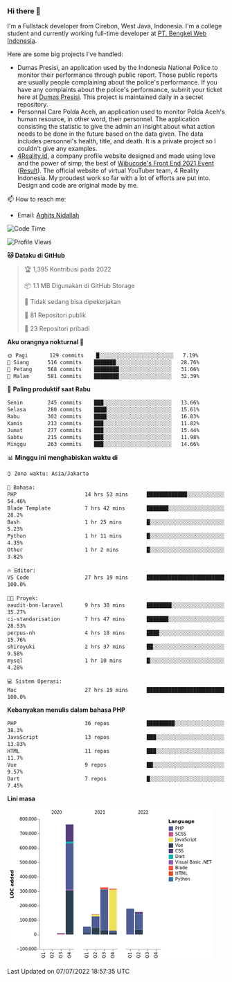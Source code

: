 ### Hi there 👋
I'm a Fullstack developer from Cirebon, West Java, Indonesia. I'm a college student and currently working full-time developer at [PT. Bengkel Web Indonesia](https://github.com/PT-Bengkel-Web-Indonesia).

Here are some big projects I've handled:
- Dumas Presisi, an application used by the Indonesia National Police to monitor their performance through public report. Those public reports are usually people complaining about the police's performance. If you have any complaints about the police's performance, submit your ticket here at [Dumas Presisi](https://dumaspresisi.polri.go.id/dumaspro). This project is maintained daily in a secret repository.
- Personnal Care Polda Aceh, an application used to monitor Polda Aceh's human resource, in other word, their personnel. The application consisting the statistic to give the admin an insight about what action needs to be done in the future based on the data given. The data includes personnel's health, title, and death. It is a private project so I couldn't give any examples.
- [4Reality.id](https://4reality.id), a company profile website designed and made using love and the power of simp, the best of [Wibucode's Front End 2021 Event](https://github.com/wibucode02/submision-event-frontend-2021) ([Result](https://github.com/wibucode02/top-5-pemenang-event-front-end-wibucode-2021)). The official website of virtual YouTuber team, 4 Reality Indonesia. My proudest work so far with a lot of efforts are put into. Design and code are original made by me.

📫 How to reach me:
- Email: [Aghits Nidallah](mailto:yourlovelydev@gmail.com)

<!--START_SECTION:waka-->
![Code Time](http://img.shields.io/badge/Code%20Time-0%20secs-blue)

![Profile Views](http://img.shields.io/badge/Profil%20dilihat-8-blue)

**🐱 Dataku di GitHub** 

> 🏆 1,395 Kontribusi pada 2022
 > 
> 📦 1.1 MB Digunakan di GitHub Storage 
 > 
> 🚫 Tidak sedang bisa dipekerjakan
 > 
> 📜 81 Repositori publik 
 > 
> 🔑 23 Repositori pribadi  
 > 
**Aku orangnya nokturnal 🦉** 

```text
🌞 Pagi       129 commits    █░░░░░░░░░░░░░░░░░░░░░░░░   7.19% 
🌆 Siang      516 commits    ███████░░░░░░░░░░░░░░░░░░   28.76% 
🌃 Petang     568 commits    ████████░░░░░░░░░░░░░░░░░   31.66% 
🌙 Malam      581 commits    ████████░░░░░░░░░░░░░░░░░   32.39%

```
📅 **Paling produktif saat Rabu** 

```text
Senin        245 commits    ███░░░░░░░░░░░░░░░░░░░░░░   13.66% 
Selasa       280 commits    ████░░░░░░░░░░░░░░░░░░░░░   15.61% 
Rabu         302 commits    ████░░░░░░░░░░░░░░░░░░░░░   16.83% 
Kamis        212 commits    ███░░░░░░░░░░░░░░░░░░░░░░   11.82% 
Jumat        277 commits    ███░░░░░░░░░░░░░░░░░░░░░░   15.44% 
Sabtu        215 commits    ███░░░░░░░░░░░░░░░░░░░░░░   11.98% 
Minggu       263 commits    ███░░░░░░░░░░░░░░░░░░░░░░   14.66%

```


📊 **Minggu ini menghabiskan waktu di** 

```text
⌚︎ Zona waktu: Asia/Jakarta

💬 Bahasa: 
PHP                      14 hrs 53 mins      █████████████░░░░░░░░░░░░   54.46% 
Blade Template           7 hrs 42 mins       ███████░░░░░░░░░░░░░░░░░░   28.2% 
Bash                     1 hr 25 mins        █░░░░░░░░░░░░░░░░░░░░░░░░   5.23% 
Python                   1 hr 11 mins        █░░░░░░░░░░░░░░░░░░░░░░░░   4.35% 
Other                    1 hr 2 mins         █░░░░░░░░░░░░░░░░░░░░░░░░   3.82%

🔥 Editor: 
VS Code                  27 hrs 19 mins      █████████████████████████   100.0%

🐱‍💻 Proyek: 
eaudit-bnn-laravel       9 hrs 38 mins       ████████░░░░░░░░░░░░░░░░░   35.27% 
ci-standarisation        7 hrs 47 mins       ███████░░░░░░░░░░░░░░░░░░   28.53% 
perpus-nh                4 hrs 18 mins       ████░░░░░░░░░░░░░░░░░░░░░   15.76% 
shiroyuki                2 hrs 37 mins       ██░░░░░░░░░░░░░░░░░░░░░░░   9.58% 
mysql                    1 hr 10 mins        █░░░░░░░░░░░░░░░░░░░░░░░░   4.28%

💻 Sistem Operasi: 
Mac                      27 hrs 19 mins      █████████████████████████   100.0%

```

**Kebanyakan menulis dalam bahasa PHP** 

```text
PHP                      36 repos            █████████░░░░░░░░░░░░░░░░   38.3% 
JavaScript               13 repos            ███░░░░░░░░░░░░░░░░░░░░░░   13.83% 
HTML                     11 repos            ███░░░░░░░░░░░░░░░░░░░░░░   11.7% 
Vue                      9 repos             ██░░░░░░░░░░░░░░░░░░░░░░░   9.57% 
Dart                     7 repos             █░░░░░░░░░░░░░░░░░░░░░░░░   7.45%

```


**Lini masa**

![Chart not found](https://raw.githubusercontent.com/NikarashiHatsu/NikarashiHatsu/master/charts/bar_graph.png) 


 Last Updated on 07/07/2022 18:57:35 UTC
<!--END_SECTION:waka-->
